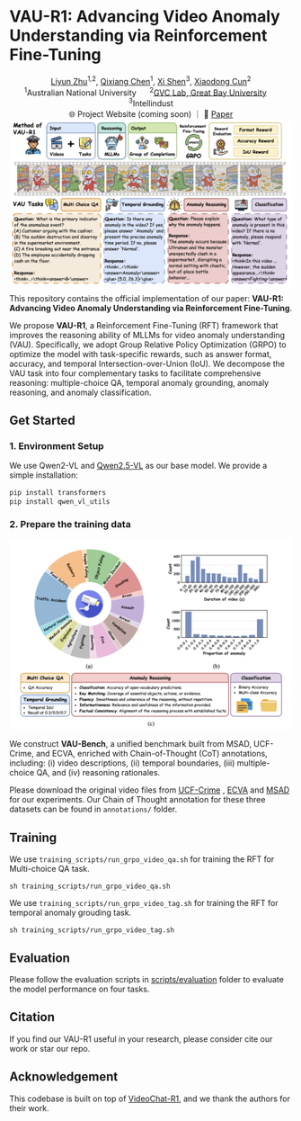 # VAU-R1: Advancing Video Anomaly Understanding via Reinforcement Fine-Tuning
<p align="center">
  <a href="https://tom-roujiang.github.io/liyun_zhu/">Liyun Zhu</a><sup>1,2</sup>, 
  <a href="https://q1xiangchen.github.io">Qixiang Chen</a><sup>1</sup>, 
  <a href="https://xishen0220.github.io">Xi Shen</a><sup>3</sup>,
  <a href="https://vinthony.github.io/academic/">Xiaodong Cun</a><sup>2</sup>
  <br>
  <sup>1</sup>Australian National University &nbsp&nbsp&nbsp&nbsp
  <sup>2</sup><a href='https://gvclab.github.io'>GVC Lab, Great Bay University</a> &nbsp&nbsp&nbsp&nbsp
  <sup>3</sup>Intellindust
  <br>
  &nbsp&nbsp 🌐 <a> Project Website (coming soon)</a> ｜ 📑 <a href="https://arxiv.org/abs/2505.23504">Paper</a> &nbsp&nbsp
  <br>
  <img src="./assets/pipeline.png" width="600"/>
</p>


This repository contains the official implementation of our paper: **VAU-R1: Advancing Video Anomaly Understanding via Reinforcement Fine-Tuning**. 



We propose **VAU-R1**, a Reinforcement Fine-Tuning (RFT) framework that improves the reasoning ability of MLLMs for video anomaly understanding (VAU). Specifically, we adopt Group Relative Policy Optimization (GRPO) to optimize the model with task-specific rewards, such as answer format, accuracy, and temporal Intersection-over-Union (IoU). We decompose the VAU task into four complementary tasks to facilitate comprehensive reasoning: multiple-choice QA, temporal anomaly grounding, anomaly reasoning, and anomaly classification.


## Get Started

### 1. Environment Setup
We use Qwen2-VL and [Qwen2.5-VL](https://github.com/QwenLM/Qwen2.5-VL) as our base model. We provide a simple installation: 

```shell
pip install transformers
pip install qwen_vl_utils
```

### 2. Prepare the training data
<p align="center">
<img src="assets/dataset_stat.png" width="600"/>
</p>

We construct **VAU-Bench**, a unified benchmark built from MSAD, UCF-Crime, and ECVA, enriched with Chain-of-Thought (CoT) annotations, including: (i) video descriptions, (ii) temporal boundaries, (iii) multiple-choice QA, and (iv) reasoning rationales.

Please download the original video files from [UCF-Crime](https://www.crcv.ucf.edu/projects/real-world/) , [ECVA](https://github.com/Dulpy/ECVA) and [MSAD](https://github.com/Tom-roujiang/MSAD) for our experiments. Our Chain of Thought annotation for these three datasets can be found in ``annotations/`` folder.



## Training

We use ``training_scripts/run_grpo_video_qa.sh`` for training the RFT for Multi-choice QA task.

````shell
sh training_scripts/run_grpo_video_qa.sh
````

We use ``training_scripts/run_grpo_video_tag.sh`` for training the RFT for temporal anomaly grouding task.

````shell
sh training_scripts/run_grpo_video_tag.sh
````


## Evaluation
Please follow the evaluation scripts in [scripts/evaluation](scripts/evaluation) folder to evaluate the model performance on four tasks.
<!-- 
For evaluating the QA correctness for Qwen model, please run:

```shell
python evaluate_qa_qwen.py\
  --csv_file ./gt_csv/output-ucf-test.csv \
  --model_path ../huggingface/Qwen2.5-VL-3B-Instruct\
  --summary_txt_path ./sum_Qwen2-VL-2B_ucf.txt\
  --dataset_name ucf\
  --gpu 3
```

For evaluating the GPT-based **VAU-Eval** score, please run the following command to get the anomaly description and analysis of the model at first.

```shell
python reasoning_qwen.py \
    --video_folder "../dataset/ucf_crime/all_videos" \
    --model_path "../huggingface/Qwen2.5-VL-7B-Instruct" \
    --output_csv "ucf-Qwen2.5vl-7B-wocot.csv" \
    --test_list_txt "json/ucf_test_new.txt" \
    --gpu 0
```

Then run the following command to evaluate the generated outputs and the ground truth.

```shell
python evaluate_deepseek.py \
  --csv_file_path ucf-Qwen2.5vl-7B-wocot.csv \
  --dataset ucf \
  --json_output_path ./ucf-Qwen2.5vl-7B-wocot.json \
  --gt_path gt_csv/output-ucf-test.csv
```

We also provide the evaluation codes for InternVL2.5. -->



## Citation

If you find our VAU-R1 useful in your research, please consider cite our work or star our repo.

## Acknowledgement 

This codebase is built on top of [VideoChat-R1](https://github.com/OpenGVLab/VideoChat-R1), and we thank the authors for their work.

